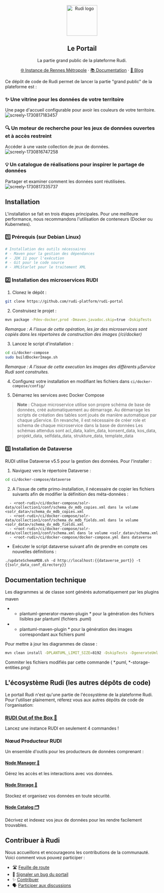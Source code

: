 <br>
<p align="center">
  <a href="https://rudi.rennesmetropole.fr/">
  <img src="https://blog.rudi.bzh/wp-content/uploads/2020/11/logo_bleu_orange.svg" width=100px alt="Rudi logo" />  </a>
</p>

<h2 align="center" >Le Portail</h3>
<p align="center">La partie grand public de la plateforme Rudi.</p>

<p align="center"><a href="https://rudi.rennesmetropole.fr/">🌐 Instance de Rennes Métropole</a> · <a href="doc.rudi.bzh">📚 Documentation</a> ·  <a href="https://blog.rudi.bzh/">📰 Blog</a><p>

Ce dépôt de code de Rudi permet de lancer la partie "grand public" de la plateforme est :

### ✨ Une vitrine pour les données de votre territoire
Une page d'accueil configurable pour avoir les couleurs de votre territoire.
<br>
![screely-1730817183457](https://github.com/user-attachments/assets/f8480d07-25ae-4f59-83cb-bdbc4be99a0e)

### 🔍 Un moteur de recherche pour les jeux de données ouvertes et à accès restreint
Accéder à une vaste collection de jeux de données.
<br>
![screely-1730816747258](https://github.com/user-attachments/assets/7c719f6d-39fc-45de-8a6f-eedbb8105c28)

### 💡 Un catalogue de réalisations pour inspirer le partage de données
Partager et examiner comment les données sont réutilisées.
<br>
![screely-1730817335737](https://github.com/user-attachments/assets/03c92e6b-052e-4088-8f53-1dc8b592f6d2)


## Installation

L'installation se fait en trois étapes principales. Pour une meilleure performance, nous recommandons l'utilisation de conteneurs (Docker ou Kubernetes).

### 1️⃣ Prérequis (sur Debian Linux)

```bash
# Installation des outils nécessaires
# - Maven pour la gestion des dépendances
# - JDK 11 pour l'exécution
# - Git pour le code source
# - XMLStarlet pour le traitement XML
```
### 2️⃣ Installation des microservices RUDI

1. Clonez le dépôt :
```bash
git clone https://github.com/rudi-platform/rudi-portal
```

2. Construisez le projet :
```bash
mvn package -Pdev-docker,prod -Dmaven.javadoc.skip=true -DskipTests
```
_Remarque : A l'issue de cette opération, les jar des microservices sont copiés dans les répertoires de construction des images (/ci/docker)_

3. Lancez le script d'installation :
```bash
cd ci/docker-compose
sudo buildDockerImage.sh
```
_Remarque : A l'issue de cette execution les images des différents µService Rudi sont construites._

4. Configurez votre installation en modifiant les fichiers dans `ci/docker-compose/config/`

5. Démarrez les services avec Docker Compose

> **Note** : Chaque microservice utilise son propre schéma de base de données, créé automatiquement au démarrage. Au démarrage les scripts de création des tables sont joués de manière automatique par chaque µService. En revanche, il est nécessaire de créer role et schema de chaque microservice dans la base de données Les schémas attendus sont acl_data, kalim_data, konsent_data, kos_data, projekt_data, selfdata_data, strukture_data, template_data

### 3️⃣ Installation de Dataverse

RUDI utilise Dataverse v5.5 pour la gestion des données. Pour l'installer :

1. Naviguez vers le répertoire Dataverse :
```bash
cd ci/docker-compose/dataverse
```

2. A l'issue de cette primo-installation, il nécessaire de copier les fichiers suivants afin de modifier la définition des méta-données :

```
  - <root-rudi>/ci/docker-compose/solr-data/collection1/conf/schema_dv_mdb_copies.xml dans le volume <solr_data>/schema_dv_mdb_copies.xml
  - <root-rudi>/ci/docker-compose/solr-data/collection1/conf/schema_dv_mdb_fields.xml dans le volume <solr_data>/schema_dv_mdb_fields.xml
  - <root-rudi>/ci/docker-compose/solr-data/collection1/conf/schema.xml dans le volume <solr_data>/schema.xml
  - <root-rudi>/ci/docker-compose/docker-compose.yml dans dataverse
```

  - Exécuter le script dataverse suivant afin de prendre en compte ces nouvelles définitions :

```
./updateSchemaMDB.sh -d http://localhost:{{dataverse_port}} -t {{solr_data_conf_directory}}
```

## Documentation technique

Les diagrammes 📊 de classe sont générés automatiquement par les plugins maven
* * plantuml-generator-maven-plugin * pour la génération des fichiers lisibles par plantuml (fichiers .puml)
* * plantuml-maven-plugin * pour la génération des images correspondant aux fichiers puml

Pour mettre à jour les diagrammes de classe :
```bash
mvn clean install -DPLANTUML_LIMIT_SIZE=8192 -DskipTests -DgenerateUml
```

Commiter les fichiers modifiés par cette commande ( *.puml, *-storage-entities.png)


## L'écosystème Rudi (les autres dépôts de code)

Le portail Rudi n'est qu'une partie de l'écosystème de la plateforme Rudi. Pour l'utiliser plainement, réferez vous aux autres dépôts de code de l'organisation:

### [RUDI Out of the Box 🎁](https://github.com/rudi-platform/rudi-out-of-the-box)
Lancez une instance RUDI en seulement 4 commandes !

### Nœud Producteur RUDI 

Un ensemble d'outils pour les producteurs de données comprenant :

#### [Node Manager 👀](https://github.com/rudi-platform/rudi-node-manager)
Gérez les accès et les interactions avec vos données.

#### [Node Storage 💽](https://github.com/rudi-platform/rudi-node-storage)
Stockez et organisez vos données en toute sécurité.

#### [Node Catalog 🗂️](https://github.com/rudi-platform/rudi-node-catalog)
Décrivez et indexez vos jeux de données pour les rendre facilement trouvables.

## Contribuer à Rudi

Nous accueillons et encourageons les contributions de la communauté. Voici comment vous pouvez participer :
- 🛣️ [Feuille de route](https://github.com/orgs/rudi-platform/projects/2)
- 🐞 [Signaler un bug du portail](https://github.com/rudi-platform/rudi-portal/issues)
- ✨ [Contribuer](https://github.com/rudi-platform/.github/blob/main/CONTRIBUTING.md)
- 🗣️ [Participer aux discussions](https://github.com/orgs/rudi-platform/discussions)






